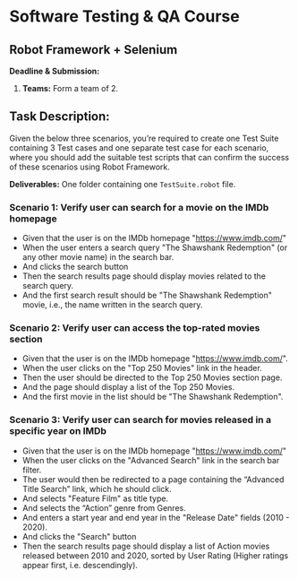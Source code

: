 # Software Testing & QA Course
## Robot Framework + Selenium

**Deadline & Submission:**
1. **Teams:** Form a team of 2.

## Task Description:

Given the below three scenarios, you’re required to create one Test Suite containing 3 Test cases and one separate test case for each scenario, where you should add the suitable test scripts that can confirm the success of these scenarios using Robot Framework.

**Deliverables:**
One folder containing one `TestSuite.robot` file.

### Scenario 1: Verify user can search for a movie on the IMDb homepage
- Given that the user is on the IMDb homepage "https://www.imdb.com/"
- When the user enters a search query "The Shawshank Redemption" (or any other movie name) in the search bar.
- And clicks the search button
- Then the search results page should display movies related to the search query.
- And the first search result should be "The Shawshank Redemption" movie, i.e., the name written in the search query.

### Scenario 2: Verify user can access the top-rated movies section
- Given that the user is on the IMDb homepage "https://www.imdb.com/".
- When the user clicks on the "Top 250 Movies" link in the header.
- Then the user should be directed to the Top 250 Movies section page.
- And the page should display a list of the Top 250 Movies.
- And the first movie in the list should be "The Shawshank Redemption".

### Scenario 3: Verify user can search for movies released in a specific year on IMDb
- Given that the user is on the IMDb homepage "https://www.imdb.com/"
- When the user clicks on the "Advanced Search" link in the search bar filter.
- The user would then be redirected to a page containing the “Advanced Title Search” link, which he should click.
- And selects "Feature Film" as title type.
- And selects the “Action” genre from Genres.
- And enters a start year and end year in the "Release Date" fields (2010 - 2020).
- And clicks the "Search" button
- Then the search results page should display a list of Action movies released between 2010 and 2020, sorted by User Rating (Higher ratings appear first, i.e. descendingly).
